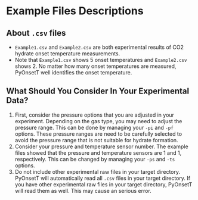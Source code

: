 # **Example Files Descriptions** 
## **About `.csv` files**
* `Example1.csv` and `Example2.csv` are both experimental results of CO2 hydrate onset temperature measurements.
* Note that `Example1.csv` shows 5 onset temperatures and `Example2.csv` shows 2. No matter how many onset temperatures are measured, PyOnsetT well identifies the onset temperature.
## **What Should You Consider In Your Experimental Data?**
1. First, consider the pressure options that you are adjusted in your experiment. Depending on the gas type, you may need to adjust the pressure range. This can be done by managing your `-pi` and `-pf` options. These pressure ranges are need to be carefully selected to avoid the pressure range that is not suitable for hydrate formation.
2. Consider your pressure and temperature sensor number. The example files showed that the pressure and temperature sensors are 1 and 1, respectively. This can be changed by managing your `-ps` and `-ts` options.
3. Do not include other experimental raw files in your target directory. PyOnsetT will automatically read all `.csv` files in your target directory. If you have other experimental raw files in your target directory, PyOnsetT will read them as well. This may cause an serious error.
